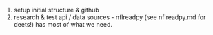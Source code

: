 1. setup initial structure & github
2. research & test api / data sources - nflreadpy (see nflreadpy.md for deets!) has most of what we need. 

